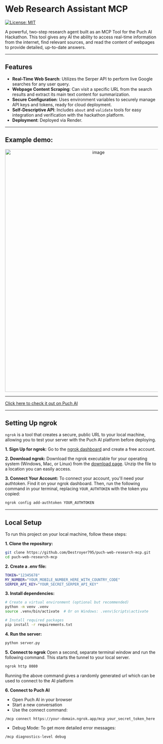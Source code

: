 # Web Research Assistant MCP

[![License: MIT](https://img.shields.io/badge/License-MIT-yellow.svg)](https://opensource.org/licenses/MIT)

A powerful, two-step research agent built as an MCP Tool for the Puch AI Hackathon. This tool gives any AI the ability to access real-time information from the internet, find relevant sources, and read the content of webpages to provide detailed, up-to-date answers.

---
## Features

* **Real-Time Web Search**: Utilizes the Serper API to perform live Google searches for any user query.
* **Webpage Content Scraping**: Can visit a specific URL from the search results and extract its main text content for summarization.
* **Secure Configuration**: Uses environment variables to securely manage API keys and tokens, ready for cloud deployment.
* **Self-Descriptive API**: Includes `about` and `validate` tools for easy integration and verification with the hackathon platform.
* **Deployment**: Deployed via Render.

---

## Example demo:

<p align="center">
  <img width="600" height="800" alt="image" src="https://github.com/user-attachments/assets/c98dfeed-67f2-4162-8307-aac4ce8c1a9c">
</p>

---

[Click here to check it out on Puch AI](https://puch.ai/mcp/33LvRaUqGa)

---

## Setting Up ngrok

`ngrok` is a tool that creates a secure, public URL to your local machine, allowing you to test your server with the Puch AI platform before deploying.

**1. Sign Up for ngrok:**
Go to the [ngrok dashboard](https://dashboard.ngrok.com/signup) and create a free account.

**2. Download ngrok:**
Download the ngrok executable for your operating system (Windows, Mac, or Linux) from the [download page](https://ngrok.com/download). Unzip the file to a location you can easily access.

**3. Connect Your Account:**
To connect your account, you'll need your authtoken. Find it on your ngrok dashboard. Then, run the following command in your terminal, replacing `YOUR_AUTHTOKEN` with the token you copied:
```bash
ngrok config add-authtoken YOUR_AUTHTOKEN
```

---
## Local Setup

To run this project on your local machine, follow these steps:

**1. Clone the repository:**
```bash
git clone https://github.com/Destroyer795/puch-web-research-mcp.git
cd puch-web-research-mcp
```

**2. Create a .env file:**
```bash
TOKEN="12345678"
MY_NUMBER="YOUR_MOBILE_NUMBER_HERE_WITH_COUNTRY_CODE"
SERPER_API_KEY="YOUR_SECRET_SERPER_API_KEY"
```

**3. Install dependencies:**
```bash
# Create a virtual environment (optional but recommended)
python -m venv .venv
source .venv/bin/activate  # Or on Windows: .venv\Scripts\activate

# Install required packages
pip install -r requirements.txt
```

**4. Run the server:**
```bash
python server.py
```

**5. Connect to ngrok**
Open a second, separate terminal window and run the following command. This starts the tunnel to your local server.
```bash
ngrok http 8080
```
Running the above command gives a randomly generated url which can be used to connect to the AI platform

**6. Connect to Puch AI**
* Open Puch AI in your browser
* Start a new conversation
* Use the connect command:
```bash
/mcp connect https://your-domain.ngrok.app/mcp your_secret_token_here
```
* Debug Mode:
To get more detailed error messages:
```bash
/mcp diagnostics-level debug
```

